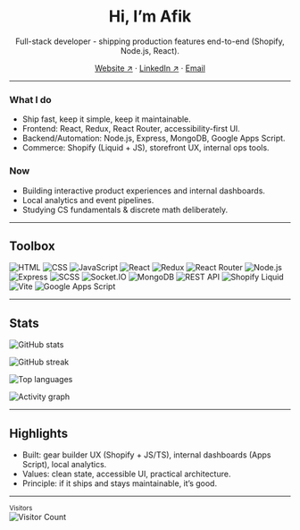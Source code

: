 <!--
GitHub profile README for: afikyefet
Note: GitHub READMEs cannot force links to open in a new tab (target is stripped).
-->

<h1 align="center">Hi, I’m Afik</h1>
<p align="center">
  Full-stack developer - shipping production features end-to-end (Shopify, Node.js, React).
</p>

<p align="center">
  <a href="https://www.afikyefet.com">Website ↗</a> ·
  <a href="https://www.linkedin.com/in/afik-yefet-906757326/">LinkedIn ↗</a> ·
  <a href="mailto:afik.yefet@gmail.com">Email</a>
</p>

---

### What I do
- Ship fast, keep it simple, keep it maintainable.
- Frontend: React, Redux, React Router, accessibility-first UI.
- Backend/Automation: Node.js, Express, MongoDB, Google Apps Script.
- Commerce: Shopify (Liquid + JS), storefront UX, internal ops tools.

### Now
- Building interactive product experiences and internal dashboards.
- Local analytics and event pipelines.
- Studying CS fundamentals & discrete math deliberately.

---

## Toolbox
<!-- core per your request -->
<img alt="HTML" src="https://img.shields.io/badge/HTML-000?logo=html5&logoColor=E34F26" />
<img alt="CSS" src="https://img.shields.io/badge/CSS-000?logo=css3&logoColor=1572B6" />
<img alt="JavaScript" src="https://img.shields.io/badge/JavaScript-000?logo=javascript&logoColor=F7DF1E" />
<img alt="React" src="https://img.shields.io/badge/React-000?logo=react&logoColor=61DAFB" />
<img alt="Redux" src="https://img.shields.io/badge/Redux-000?logo=redux&logoColor=764ABC" />
<img alt="React Router" src="https://img.shields.io/badge/React%20Router-000?logo=reactrouter&logoColor=CA4245" />
<img alt="Node.js" src="https://img.shields.io/badge/Node.js-000?logo=node.js&logoColor=5FA04E" />
<img alt="Express" src="https://img.shields.io/badge/Express-000?logo=express&logoColor=FFFFFF" />
<img alt="SCSS" src="https://img.shields.io/badge/SCSS-000?logo=sass&logoColor=CC6699" />
<img alt="Socket.IO" src="https://img.shields.io/badge/Socket.IO-000?logo=socketdotio&logoColor=FFFFFF" />
<img alt="MongoDB" src="https://img.shields.io/badge/MongoDB-000?logo=mongodb&logoColor=47A248" />
<img alt="REST API" src="https://img.shields.io/badge/REST%20API-000?logo=fastapi&logoColor=009688" />
<img alt="Shopify Liquid" src="https://img.shields.io/badge/Shopify%20Liquid-000?logo=shopify&logoColor=96BF48" />

<!-- extras you actually use -->
<img alt="Vite" src="https://img.shields.io/badge/Vite-000?logo=vite&logoColor=646CFF" />
<img alt="Google Apps Script" src="https://img.shields.io/badge/Google%20Apps%20Script-000?logo=googlesheets&logoColor=4285F4" />

---

## Stats
<p>
  <picture>
    <source media="(prefers-color-scheme: dark)" srcset="https://github-readme-stats.vercel.app/api?username=afikyefet&show_icons=true&theme=tokyonight&hide_border=true&rank_icon=github&include_all_commits=true"/>
    <img alt="GitHub stats" src="https://github-readme-stats.vercel.app/api?username=afikyefet&show_icons=true&hide_border=true&include_all_commits=true"/>
  </picture>
</p>

<p>
  <picture>
    <source media="(prefers-color-scheme: dark)" srcset="https://streak-stats.demolab.com?user=afikyefet&theme=tokyonight&hide_border=true"/>
    <img alt="GitHub streak" src="https://streak-stats.demolab.com?user=afikyefet&hide_border=true"/>
  </picture>
</p>

<p>
  <picture>
    <source media="(prefers-color-scheme: dark)" srcset="https://github-readme-stats.vercel.app/api/top-langs/?username=afikyefet&layout=compact&theme=tokyonight&hide_border=true&langs_count=10"/>
    <img alt="Top languages" src="https://github-readme-stats.vercel.app/api/top-langs/?username=afikyefet&layout=compact&hide_border=true&langs_count=10"/>
  </picture>
</p>

<p>
  <img alt="Activity graph" src="https://github-readme-activity-graph.vercel.app/graph?username=afikyefet&theme=tokyo-night&hide_border=true"/>
</p>

---

## Highlights
- Built: gear builder UX (Shopify + JS/TS), internal dashboards (Apps Script), local analytics.
- Values: clean state, accessible UI, practical architecture.
- Principle: if it ships and stays maintainable, it’s good.

---

<sub>Visitors</sub>  
<img alt="Visitor Count" src="https://komarev.com/ghpvc/?username=afikyefet&style=flat&color=0e75b6" />
